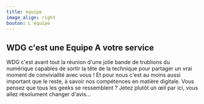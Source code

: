 ```yaml
---
title: equipe
image_align: right
bouton: L'équipe
---
```


## WDG c'est une Equipe A votre service 
   



WDG c'est avant tout la réunion d'une jolie bande 
de trublions du numérique 
capables de sortir la tête de la technique pour 
partager un vrai moment de convivialité avec vous ! 
Et pour nous c'est au moins aussi important que le reste, 
à savoir nos compétences en matière digitale. 
Vous pensez que tous les geeks se ressemblent ?
 Jetez plutôt un œil par ici, 
vous allez résolument changer d'avis... 

